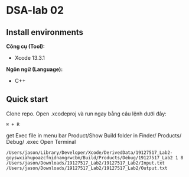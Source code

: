 # DSA-lab 02
## Install environments
**Công cụ (Tool):**<br>
* Xcode 13.3.1<br>

**Ngôn ngữ (Language):**<br>
* C++

## Quick start
Clone repo. Open .xcodeproj và run ngay bằng câu lệnh dưới đây:
```
⌘ + R
```
get Exec file in menu bar Product/Show Build folder in Finder/ Products/ Debug/ .exec
Open Terminal
```
/Users/jason/Library/Developer/Xcode/DerivedData/19127517_Lab2-goyswxiahupoazcfnidnangrwcbm/Build/Products/Debug/19127517_Lab2 1 8 /Users/jason/Downloads/19127517_Lab2/19127517_Lab2/Input.txt /Users/jason/Downloads/19127517_Lab2/19127517_Lab2/Output.txt
```
